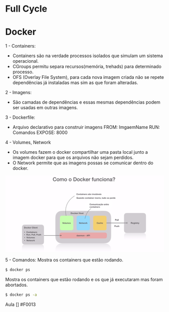 # Full Cycle

# Docker
1 - Containers:
- Containers são na verdade processos isolados que simulam um sistema operacional.
- CGroups permitu separa recursos(memória, trehads) para determinado processo.
- OFS (Overlay File System), para cada nova imagem criada não se repete dependências já instaladas mas sim as que foram alteradas.

2 - Imagens:
- São camadas de dependências e essas mesmas dependências podem ser usadas em outras imagens.

3 - Dockerfile:
- Arquivo declarativo para construir imagens
FROM: ImgaemName
RUN: Comandos
EXPOSE: 8000

4 - Volumes, Network
- Os volumes fazem o docker compartilhar uma pasta local junto a imagem docker para que os arquivos não sejam perdidos.
- O Network permite que as imagens possas se comunicar dentro do docker.

![](https://github.com/PedroGuilhermeSilv/full-cycle/blob/main/Aulas/Docker/img/docker-funciona.png)

5 - Comandos:
Mostra os containers que estão rodando.
```bash
$ docker ps
```
Mostra os containers que estão rodando e os que já executaram mas foram abortados.
```bash
$ docker ps -a
```


 Aula
 [] #F0013